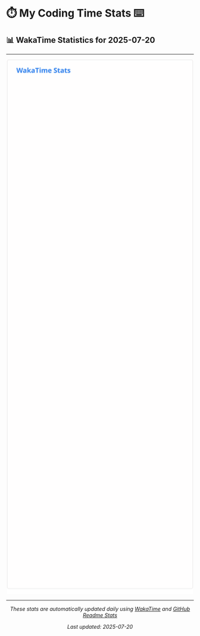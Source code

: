 # ⏱️ My Coding Time Stats ⌨️

## 📊 WakaTime Statistics for 2025-07-20

---

<div align="center">

<img src="./images/wakatime-stats-2025-07-20.svg" alt="WakaTime Stats" width="500">

</div>

---

<div align="center">

*These stats are automatically updated daily using [WakaTime](https://wakatime.com) and [GitHub Readme Stats](https://github.com/anuraghazra/github-readme-stats)*

*Last updated: 2025-07-20*
</div>
